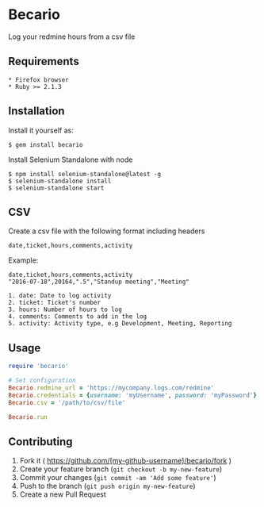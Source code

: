 # Becario

Log your redmine hours from a csv file

## Requirements

    * Firefox browser
    * Ruby >= 2.1.3

## Installation

Install it yourself as:

    $ gem install becario

Install Selenium Standalone with node

    $ npm install selenium-standalone@latest -g
    $ selenium-standalone install
    $ selenium-standalone start
## CSV

Create a csv file with the following format including headers
```csv
date,ticket,hours,comments,activity
```

Example:

```csv
date,ticket,hours,comments,activity
"2016-07-18",20164,".5","Standup meeting","Meeting"
```

    1. date: Date to log activity
    2. ticket: Ticket's number
    3. hours: Number of hours to log
    4. comments: Comments to add in the log
    5. activity: Activity type, e.g Development, Meeting, Reporting

## Usage

```ruby
require 'becario'

# Set configuration
Becario.redmine_url = 'https://mycompany.logs.com/redmine'
Becario.credentials = {username: 'myUsername', password: 'myPassword'}
Becario.csv = '/path/to/csv/file'

Becario.run
```

## Contributing

1. Fork it ( https://github.com/[my-github-username]/becario/fork )
2. Create your feature branch (`git checkout -b my-new-feature`)
3. Commit your changes (`git commit -am 'Add some feature'`)
4. Push to the branch (`git push origin my-new-feature`)
5. Create a new Pull Request
